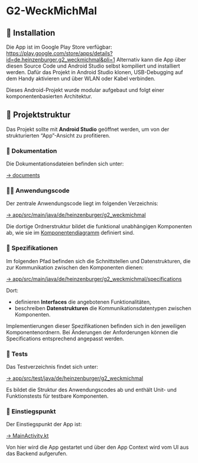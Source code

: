 # G2-WeckMichMal

## 🚀 Installation
Die App ist im Google Play Store verfügbar:
https://play.google.com/store/apps/details?id=de.heinzenburger.g2_weckmichmal&pli=1
Alternativ kann die App über diesen Source Code und Android Studio selbst kompiliert und installiert werden. Dafür das Projekt in Android Studio klonen, USB-Debugging auf dem Handy aktivieren und über WLAN oder Kabel verbinden.

Dieses Android-Projekt wurde modular aufgebaut und folgt einer komponentenbasierten Architektur.
## 📁 Projektstruktur

Das Projekt sollte mit **Android Studio** geöffnet werden, um von der strukturierten “App”-Ansicht zu profitieren.

### 🧾 Dokumentation

Die Dokumentationsdateien befinden sich unter:

[→ documents](./documents)
### 🧑‍💻 Anwendungscode

Der zentrale Anwendungscode liegt im folgenden Verzeichnis:

[→ app/src/main/java/de/heinzenburger/g2\_weckmichmal](./app/src/main/java/de/heinzenburger/g2_weckmichmal)

Die dortige Ordnerstruktur bildet die funktional unabhängigen Komponenten ab, wie sie im [Komponentendiagramm](https://gitlab.com/dhbw-se/se-tinf23b2/G2-WeckMichMal/g2-weckmichmal/-/wikis/home/Architektur/Komponentendiagramm) definiert sind.

### 📐 Spezifikationen

Im folgenden Pfad befinden sich die Schnittstellen und Datenstrukturen, die zur Kommunikation zwischen den Komponenten dienen:

[→ app/src/main/java/de/heinzenburger/g2\_weckmichmal/specifications](./app/src/main/java/de/heinzenburger/g2_weckmichmal/specifications)

Dort:
* definieren **Interfaces** die angebotenen Funktionalitäten,
* beschreiben **Datenstrukturen** die Kommunikationsdatentypen zwischen Komponenten.

Implementierungen dieser Spezifikationen befinden sich in den jeweiligen Komponentenordnern. Bei Änderungen der Anforderungen können die Specifications entsprechend angepasst werden.

### 🧪 Tests

Das Testverzeichnis findet sich unter:

[→ app/src/test/java/de/heinzenburger/g2\_weckmichmal](./app/src/test/java/de/heinzenburger/g2_weckmichmal)

Es bildet die Struktur des Anwendungscodes ab und enthält Unit- und Funktionstests für testbare Komponenten.

### 🚀 Einstiegspunkt

Der Einstiegspunkt der App ist:

[→ MainActivity.kt](./app/src/main/java/de/heinzenburger/g2_weckmichmal/MainActivity.kt)

Von hier wird die App gestartet und über den App Context wird vom UI aus das Backend aufgerufen.

